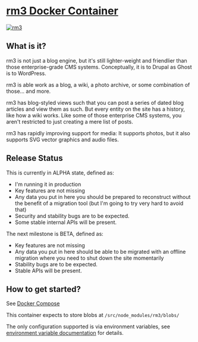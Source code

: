 [rm3 Docker Container](https://hub.docker.com/r/rm3web/rm3/)
============================================================

[![rm3](https://img.shields.io/badge/rm3%20version-0.3.3-3F00FF.svg)](https://github.com/rm3web/rm3)

What is it?
-----------

rm3 is not just a blog engine, but it's still lighter-weight and friendlier than those enterprise-grade CMS systems.  Conceptually, it is to Drupal as Ghost is to WordPress.

rm3 is able work as a blog, a wiki, a photo archive, or some combination of those... and more.

rm3 has blog-styled views such that you can post a series of dated blog articles and view them as such.  But every entity on the site has a history, like how a wiki works.  Like some of those enterprise CMS systems, you aren't restricted to just creating a mere list of posts.

rm3 has rapidly improving support for media:  It supports photos, but it also supports SVG vector graphics and audio files.  

Release Status
--------------

This is currently in ALPHA state, defined as:
* I'm running it in production
* Key features are not missing
* Any data you put in here you should be prepared to reconstruct without the benefit of a migration tool (but I'm going to try very hard to avoid that)
* Security and stability bugs are to be expected.
* Some stable internal APIs will be present.

The next milestone is BETA, defined as:
* Key features are not missing
* Any data you put in here should be able to be migrated with an offline migration where you need to shut down the site momentarily
* Stability bugs are to be expected.
* Stable APIs will be present.

How to get started?
-------------------

See [Docker Compose](https://github.com/rm3web/rm3-docker-compose)

This container expects to store blobs at `/src/node_modules/rm3/blobs/`

The only configuration supported is via environment variables, see [environment variable documentation](https://github.com/rm3web/rm3/blob/master/docs/env.md) for details.